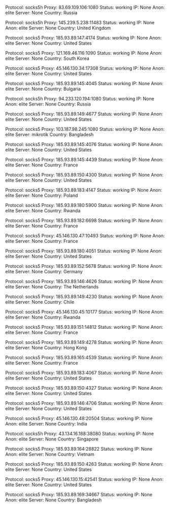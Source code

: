 Protocol: socks5h
Proxy: 83.69.109.106:1080
Status: working
IP: None
Anon: elite
Server: None
Country: Russia

Protocol: socks5h
Proxy: 145.239.5.238:11483
Status: working
IP: None
Anon: elite
Server: None
Country: United Kingdom

Protocol: socks5
Proxy: 185.93.89.147:4174
Status: working
IP: None
Anon: elite
Server: None
Country: United States

Protocol: socks5
Proxy: 121.169.46.116:1090
Status: working
IP: None
Anon: elite
Server: None
Country: South Korea

Protocol: socks5
Proxy: 45.146.130.34:17308
Status: working
IP: None
Anon: elite
Server: None
Country: United States

Protocol: socks5
Proxy: 185.93.89.145:4045
Status: working
IP: None
Anon: elite
Server: None
Country: Bulgaria

Protocol: socks5h
Proxy: 94.233.120.194:1080
Status: working
IP: None
Anon: elite
Server: None
Country: Russia

Protocol: socks5
Proxy: 185.93.89.149:4677
Status: working
IP: None
Anon: elite
Server: None
Country: United States

Protocol: socks5
Proxy: 103.187.98.245:1080
Status: working
IP: None
Anon: elite
Server: mikrotik
Country: Bangladesh

Protocol: socks5
Proxy: 185.93.89.145:4076
Status: working
IP: None
Anon: elite
Server: None
Country: United States

Protocol: socks5
Proxy: 185.93.89.145:4439
Status: working
IP: None
Anon: elite
Server: None
Country: France

Protocol: socks5
Proxy: 185.93.89.150:4300
Status: working
IP: None
Anon: elite
Server: None
Country: United States

Protocol: socks5
Proxy: 185.93.89.183:4147
Status: working
IP: None
Anon: elite
Server: None
Country: Poland

Protocol: socks5
Proxy: 185.93.89.180:5900
Status: working
IP: None
Anon: elite
Server: None
Country: Rwanda

Protocol: socks5
Proxy: 185.93.89.182:6698
Status: working
IP: None
Anon: elite
Server: None
Country: France

Protocol: socks5
Proxy: 45.146.130.47:10493
Status: working
IP: None
Anon: elite
Server: None
Country: France

Protocol: socks5
Proxy: 185.93.89.180:4051
Status: working
IP: None
Anon: elite
Server: None
Country: United States

Protocol: socks5
Proxy: 185.93.89.152:5678
Status: working
IP: None
Anon: elite
Server: None
Country: Germany

Protocol: socks5
Proxy: 185.93.89.146:4626
Status: working
IP: None
Anon: elite
Server: None
Country: The Netherlands

Protocol: socks5
Proxy: 185.93.89.149:4230
Status: working
IP: None
Anon: elite
Server: None
Country: Chile

Protocol: socks5
Proxy: 45.146.130.45:10177
Status: working
IP: None
Anon: elite
Server: None
Country: Rwanda

Protocol: socks5
Proxy: 185.93.89.151:14812
Status: working
IP: None
Anon: elite
Server: None
Country: France

Protocol: socks5
Proxy: 185.93.89.149:4278
Status: working
IP: None
Anon: elite
Server: None
Country: Hong Kong

Protocol: socks5
Proxy: 185.93.89.165:4539
Status: working
IP: None
Anon: elite
Server: None
Country: France

Protocol: socks5
Proxy: 185.93.89.183:4067
Status: working
IP: None
Anon: elite
Server: None
Country: United States

Protocol: socks5
Proxy: 185.93.89.150:4327
Status: working
IP: None
Anon: elite
Server: None
Country: United States

Protocol: socks5
Proxy: 185.93.89.146:4706
Status: working
IP: None
Anon: elite
Server: None
Country: United States

Protocol: socks5
Proxy: 45.146.130.48:20504
Status: working
IP: None
Anon: elite
Server: None
Country: India

Protocol: socks5h
Proxy: 43.134.16.188:38080
Status: working
IP: None
Anon: elite
Server: None
Country: Singapore

Protocol: socks5
Proxy: 185.93.89.164:28822
Status: working
IP: None
Anon: elite
Server: None
Country: Vietnam

Protocol: socks5
Proxy: 185.93.89.150:4263
Status: working
IP: None
Anon: elite
Server: None
Country: United States

Protocol: socks5
Proxy: 45.146.130.15:42541
Status: working
IP: None
Anon: elite
Server: None
Country: United States

Protocol: socks5
Proxy: 185.93.89.169:34667
Status: working
IP: None
Anon: elite
Server: None
Country: Bangladesh

